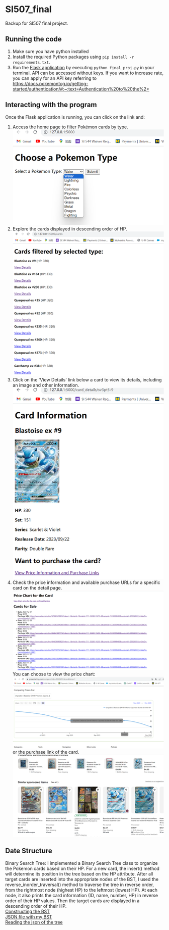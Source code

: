# SI507_final
Backup for SI507 final project.
## Running the code
1. Make sure you have python installed
2. Install the required Python packages using `pip install -r requirements.txt`.
3. Run the [Flask application](final_proj.py) by executing `python final_proj.py` in your terminal.
API can be accessed without keys. If you want to increase rate, you can apply for an API key referring to https://docs.pokemontcg.io/getting-started/authentication/#:~:text=Authentication%20to%20the%2>
## Interacting with the program
Once the Flask application is running, you can click on the link and:
1. Access the home page to filter Pokémon cards by type.
  ![image](/image/home_page.png)
2. Explore the cards displayed in descending order of HP.
  ![image](/image/card_list.png)
3. Click on the 'View Details' link below a card to view its details, including an image and other information.
  ![image](/image/card_detail.png)
4. Check the price information and available purchase URLs for a specific card on the detail page.
 ![image](/image/purchase_info.png)
You can choose to view the price chart:
 ![image](/image/price_chart.png)
or the purchase link of the card.
 ![image](/image/purchase_link.png)

## Date Structure
Binary Search Tree: I implemented a Binary Search Tree class to organize the Pokemon cards based on their HP. For a new card, the insert() method will determine its position in the tree based on the HP attribute. After all target cards are inserted into the appropriate nodes of the BST, I used the reverse_inorder_traversal() method to traverse the tree in reverse order, from the rightmost node (highest HP) to the leftmost (lowest HP). At each node, it also prints the card information (ID, name, number, HP) in reverse order of their HP values. Then the target cards are displayed in a descending order of their HP.<br>
[Constructing the BST](data_structure.py)<br>
[JSON file with my BST](pokemon_card_tree.json)<br>
[Reading the json of the tree](read_tree.py)
